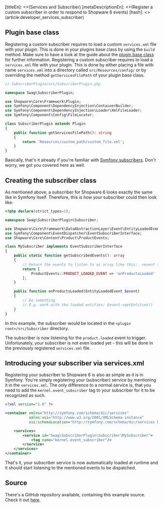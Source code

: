 [titleEn]: <>(Services and Subscriber)
[metaDescriptionEn]: <>(Register a custom subscriber in order to respond to Shopware 6 events)
[hash]: <>(article:developer_services_subscriber)

## Plugin base class

Registering a custom subscriber requires to load a custom `services.xml` file with your plugin.
This is done in your plugins base class by using the `build` method.
Make sure to have a look at the guide about the [plugin base class](./10-plugin-base.md) for further information.
Registering a custom subscriber requires to load a `services.xml` file with your plugin.
This is done by either placing a file with name `services.xml` into a directory called `src/Resources/config/` or by overriding
the method `getServicesFilePath` of your plugin base class.

```php
// SubscriberPlugin/src/SubscriberPlugin.php

namespace Swag\SubscriberPlugin;

use Shopware\Core\Framework\Plugin;
use Symfony\Component\DependencyInjection\ContainerBuilder;
use Symfony\Component\DependencyInjection\Loader\XmlFileLoader;
use Symfony\Component\Config\FileLocator;

class SubscriberPlugin extends Plugin
{
    public function getServicesFilePath(): string
    {
        return 'Resources/custom_path/custom_file.xml';
    }
}
```

Basically, that's it already if you're familiar with [Symfony subscribers](https://symfony.com/doc/current/event_dispatcher.html#creating-an-event-subscriber).
Don't worry, we got you covered here as well.

## Creating the subscriber class

As mentioned above, a subscriber for Shopware 6 looks exactly the same like in Symfony itself.
Therefore, this is how your subscriber could then look like:

```php
<?php declare(strict_types=1);

namespace Swag\SubscriberPlugin\Subscriber;

use Shopware\Core\Framework\DataAbstractionLayer\Event\EntityLoadedEvent;
use Symfony\Component\EventDispatcher\EventSubscriberInterface;
use Shopware\Core\Content\Product\ProductEvents;

class MySubscriber implements EventSubscriberInterface
{
    public static function getSubscribedEvents(): array
    {
        // Return the events to listen to as array like this:  <event to listen to> => <method to execute>
        return [
            ProductEvents::PRODUCT_LOADED_EVENT => 'onProductsLoaded'
        ];
    }

    public function onProductsLoaded(EntityLoadedEvent $event)
    {
        // Do something
        // E.g. work with the loaded entities: $event->getEntities()
    }
}
```

In this example, the subscriber would be located in the `<plugin root>/src/Subscriber` directory.

The subscriber is now listening for the `product.loaded` event to trigger.
Unfortunately, your subscriber is not even loaded yet - this will be done in the previously registered `services.xml` file.

## Introducing your subscriber via services.xml

Registering your subscriber to Shopware 6 is also as simple as it is in Symfony.
You're simply registering your (subscriber) service by mentioning it in the `services.xml`.
The only difference to a normal service is, that you need to add the `kernel.event_subscriber` tag to your subscriber for it
to be recognized as such.

```xml
<?xml version="1.0" ?>

<container xmlns="http://symfony.com/schema/dic/services"
           xmlns:xsi="http://www.w3.org/2001/XMLSchema-instance"
           xsi:schemaLocation="http://symfony.com/schema/dic/services http://symfony.com/schema/dic/services/services-1.0.xsd">

    <services>
        <service id="Swag\SubscriberPlugin\Subscriber\MySubscriber">
            <tag name="kernel.event_subscriber"/>
        </service>
    </services>
</container>
```

That's it, your subscriber service is now automatically loaded at runtime and it should start listening to the mentioned events
to be dispatched.

## Source

There's a GitHub repository available, containing this example source.
Check it out [here](https://github.com/shopware/swag-docs-subscriber-plugin).
